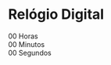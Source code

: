 <!DOCTYPE html>
<html lang="pt-br">
<head>
  <meta charset="UTF-8">
  <meta name="viewport" content="width=device-width, initial-scale=1.0">
  <title>Relógio Digital</title>
  <link rel="stylesheet" href="clock.css">
</head>
<body>
    <h1>Relógio Digital</h1>
  <div class="relogio">
    <div>
  <span id="horas">00</span>
  <span class="tempo">Horas</span>
  </div>
  <div>
    <span id="minutos">00</span>
    <span class="tempo">Minutos</span>
    </div>
    <div>
     <span id="segundos">00</span>
     <span class="tempo">Segundos</span>
 </div>
  
  </div>

  <script src="clock.js"></script>
</body>
